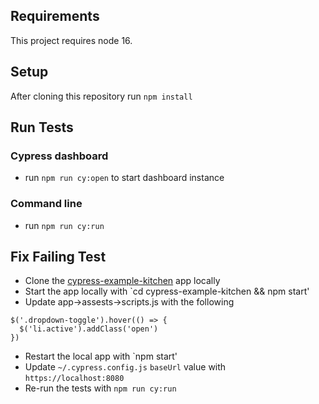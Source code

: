 ## Requirements

This project requires node 16. 

## Setup

After cloning this repository run `npm install`

## Run Tests

### Cypress dashboard 
* run `npm run cy:open` to start dashboard instance

### Command line
* run `npm run cy:run`

## Fix Failing Test

* Clone the [cypress-example-kitchen](https://github.com/cypress-io/cypress-example-kitchensink) app locally
* Start the app locally with `cd cypress-example-kitchen && npm start'
* Update app->assests->scripts.js with the following

```
$('.dropdown-toggle').hover(() => {
  $('li.active').addClass('open')
})
```

* Restart the local app with `npm start'
* Update `~/.cypress.config.js` `baseUrl` value with `https://localhost:8080`
* Re-run the tests with `npm run cy:run`
